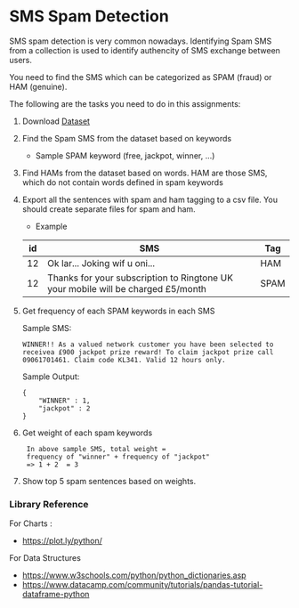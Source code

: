 # SMS Spam Detection

SMS spam detection is very common nowadays. Identifying Spam SMS from a collection is used to identify authencity of SMS exchange between users.

You need to find the SMS which can be categorized as SPAM (fraud) or HAM (genuine).

The following are the tasks you need to do in this assignments:

1. Download [Dataset](SMSSpamCollection_dataset.csv)
2. Find the Spam SMS from the dataset based on keywords
    * Sample SPAM keyword (free, jackpot, winner, ...)
3. Find HAMs from the dataset based on words. HAM are those SMS, which do not contain words defined in spam keywords
4. Export all the sentences with spam and ham tagging to a csv file. You should create separate files for spam and ham.
    * Example
  
    | id | SMS  | Tag |
    | -- | ---  | --- |
    | 12 | Ok lar... Joking wif u oni...			| HAM |
    | 12 | Thanks for your subscription to Ringtone UK your mobile will be charged £5/month		| SPAM |
5. Get frequency of each SPAM keywords in each 
   SMS

   Sample SMS:
   ```
   WINNER!! As a valued network customer you have been selected to receivea £900 jackpot prize reward! To claim jackpot prize call 09061701461. Claim code KL341. Valid 12 hours only.
   ```

   Sample Output:

   ```
   {
       "WINNER" : 1,
       "jackpot" : 2
   }
   ```

6. Get weight of each spam keywords
   
   ```
    In above sample SMS, total weight = 
    frequency of "winner" + frequency of "jackpot"
    => 1 + 2  = 3
    ```

7. Show top 5 spam sentences based on weights. 


### Library Reference

For Charts :
-   https://plot.ly/python/

For Data Structures
- https://www.w3schools.com/python/python_dictionaries.asp
- https://www.datacamp.com/community/tutorials/pandas-tutorial-dataframe-python